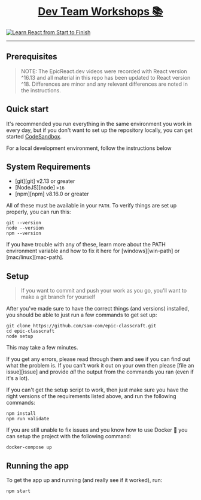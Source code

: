 <div>
  <h1 align="center"><a href="https://github.com/sam-com/epic-classcraft">Dev Team Workshops 📚</a></h1>
  
  <a href="https://epicreact.dev">
    <img
      alt="Learn React from Start to Finish"
      src="https://monosnap.com/file/OEeoQtmJjPBAtyWwP1weXf1bcLwteJ"
    />
  </a>
</div>

<hr />

## Prerequisites

> NOTE: The EpicReact.dev videos were recorded with React version ^16.13 and all
> material in this repo has been updated to React version ^18. Differences are
> minor and any relevant differences are noted in the instructions.

## Quick start

It's recommended you run everything in the same environment you work in every
day, but if you don't want to set up the repository locally, you can get started
[CodeSandbox](https://codesandbox.io/p/devbox/epic-classcraft-f6n8vn).

For a local development environment, follow the instructions below

## System Requirements

- [git][git] v2.13 or greater
- [NodeJS][node] `>16`
- [npm][npm] v8.16.0 or greater

All of these must be available in your `PATH`. To verify things are set up
properly, you can run this:

```shell
git --version
node --version
npm --version
```

If you have trouble with any of these, learn more about the PATH environment
variable and how to fix it here for [windows][win-path] or
[mac/linux][mac-path].

## Setup

> If you want to commit and push your work as you go, you'll want to make a git
> branch for yourself

After you've made sure to have the correct things (and versions) installed, you
should be able to just run a few commands to get set up:

```shell
git clone https://github.com/sam-com/epic-classcraft.git
cd epic-classcraft
node setup
```

This may take a few minutes.

If you get any errors, please read through them and see if you can find out what
the problem is. If you can't work it out on your own then please [file an
issue][issue] and provide _all_ the output from the commands you ran (even if
it's a lot).

If you can't get the setup script to work, then just make sure you have the
right versions of the requirements listed above, and run the following commands:

```shell
npm install
npm run validate
```

If you are still unable to fix issues and you know how to use Docker 🐳 you can
setup the project with the following command:

```shell
docker-compose up
```

## Running the app

To get the app up and running (and really see if it worked), run:

```shell
npm start
```

